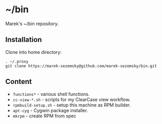 ~/bin
=====

Marek's ~/bin repository.

Installation
------------
Clone into home directory:

    . ~/.proxy
    git clone https://marek-sezemsky@github.com/marek-sezemsky/bin.git

Content
-------
* `functions*` - various shell functions.
* `cc-view-*.sh` - scripts for my ClearCase view workflow.
* `rpmbuild-setup.sh` - setup this machine as RPM builder.
* `apt-cyg` - Cygwin package installer.
* `mkrpm` - create RPM from spec
